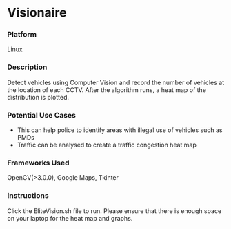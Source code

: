 # Visionaire

### Platform
Linux

### Description
Detect vehicles using Computer Vision and record the number of vehicles at the location of each CCTV. After the algorithm runs, a heat map of the distribution is plotted.

### Potential Use Cases
<ul>
  <li>This can help police to identify areas with illegal use of vehicles such as PMDs</li> 
  <li>Traffic can be analysed to create a traffic congestion heat map</li>
</ul>

### Frameworks Used
OpenCV(>3.0.0), Google Maps, Tkinter

### Instructions
Click the EliteVision.sh file to run. Please ensure that there is enough space on your laptop 
for the heat map and graphs.
